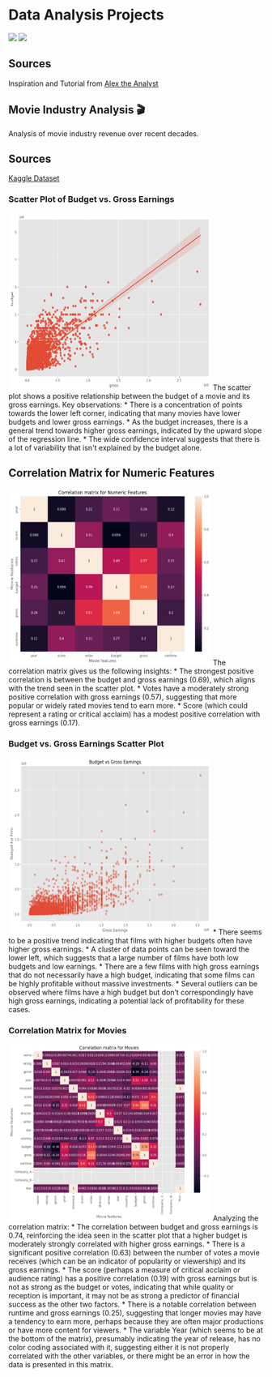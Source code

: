 # Data Analysis Projects

<img src="https://img.shields.io/badge/-Python-blue" /> <img src="https://img.shields.io/badge/-Jupyter-orange" />

## Sources
Inspiration and Tutorial from [Alex the Analyst](https://github.com/AlexTheAnalyst/PortfolioProjects)

## Movie Industry Analysis 🎬
Analysis of movie industry revenue over recent decades.

## Sources
[Kaggle Dataset](https://www.kaggle.com/datasets/danielgrijalvas/movies)

### Scatter Plot of Budget vs. Gross Earnings
<img src="demo/m1.png" width="400" height="350" /> 
The scatter plot shows a positive relationship between the budget of a movie and its gross earnings. Key observations:
* There is a concentration of points towards the lower left corner, indicating that many movies have lower budgets and lower gross earnings.
* As the budget increases, there is a general trend towards higher gross earnings, indicated by the upward slope of the regression line.
* The wide confidence interval suggests that there is a lot of variability that isn't explained by the budget alone.

## Correlation Matrix for Numeric Features
<img src="demo/m2.png" width="400" height="350" />
The correlation matrix gives us the following insights:
* The strongest positive correlation is between the budget and gross earnings (0.69), which aligns with the trend seen in the scatter plot.
* Votes have a moderately strong positive correlation with gross earnings (0.57), suggesting that more popular or widely rated movies tend to earn more.
* Score (which could represent a rating or critical acclaim) has a modest positive correlation with gross earnings (0.17).

### Budget vs. Gross Earnings Scatter Plot
<img src="demo/m3.png" width="400" height="350" />
* There seems to be a positive trend indicating that films with higher budgets often have higher gross earnings.
* A cluster of data points can be seen toward the lower left, which suggests that a large number of films have both low budgets and low earnings.
* There are a few films with high gross earnings that do not necessarily have a high budget, indicating that some films can be highly profitable without massive investments.
* Several outliers can be observed where films have a high budget but don’t correspondingly have high gross earnings, indicating a potential lack of profitability for these cases.

### Correlation Matrix for Movies
<img src="demo/m4.png" width="400" height="350" />
Analyzing the correlation matrix:
* The correlation between budget and gross earnings is 0.74, reinforcing the idea seen in the scatter plot that a higher budget is moderately strongly correlated with higher gross earnings.
* There is a significant positive correlation (0.63) between the number of votes a movie receives (which can be an indicator of popularity or viewership) and its gross earnings.
* The score (perhaps a measure of critical acclaim or audience rating) has a positive correlation (0.19) with gross earnings but is not as strong as the budget or votes, indicating that while quality or reception is important, it may not be as strong a predictor of financial success as the other two factors.
* There is a notable correlation between runtime and gross earnings (0.25), suggesting that longer movies may have a tendency to earn more, perhaps because they are often major productions or have more content for viewers.
* The variable Year (which seems to be at the bottom of the matrix), presumably indicating the year of release, has no color coding associated with it, suggesting either it is not properly correlated with the other variables, or there might be an error in how the data is presented in this matrix.

